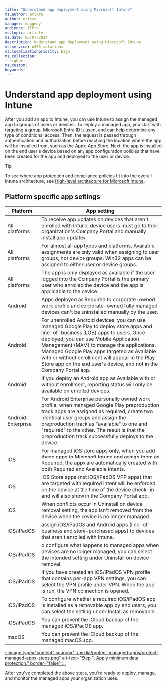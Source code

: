 ```yaml
---
title: "Understand app deployment using Microsoft Intune"
ms.author: erikre
author: erikre
manager: dougeby
audience: ITPro
ms.topic: article
ms.date: 05/07/2024
description: Understand app deployment using Microsoft Intune.
ms.service: o365-solutions
ms.localizationpriority: high
ms.collection:
- highpri
ms.custom:
keywords:
---
```


# Understand app deployment using Intune

After you add an app to Intune, you can use Intune to assign the managed app to groups of users or devices. To deploy a managed app, you start with targeting a group. Microsoft Entra ID is used, and can help determine any type of conditional access. Then, the request is passed through authentication and authorization before reaching the location where the app will be installed from, such as the Apple App Store. Next, the app is installed on the end user's device based on any app configuration policies that have been created for the app and deployed to the user or device. 

> [!TIP]
> To see where app protection and compliance policies fit into the overall Intune architecture, see [High-level architecture for Microsoft Intune](/mem/intune/fundamentals/high-level-architecture).

## Platform specific app settings

| Platform | App setting |
|---|---|
| All   platforms | To receive app updates on   devices that aren't enrolled with Intune, device users must go to their   organization's Company Portal and manually install app updates. |
| All   platforms | For   almost all app types and platforms, Available   assignments are only valid when assigning to   user groups, not device groups. Win32 apps can be assigned to either user or   device groups. |
| All   platforms | The app is only displayed as   available if the user logged into the Company Portal is the primary user who   enrolled the device and the app is applicable to the device. |
| Android | Apps   deployed as Required to corporate-owned work profile and corporate-owned   fully managed devices can't be uninstalled manually by the user. |
| Android | For unenrolled Android devices, you can use managed Google Play to deploy store   apps and line-of-business (LOB) apps to users. Once deployed, you can   use Mobile Application Management (MAM) to manage the applications.   Managed Google Play apps targeted as Available with or without   enrollment will appear in the Play Store app on the end user's device,   and not in the Company Portal app.  |
| Android  | If you deploy an Android app   as Available with or without enrollment, reporting status will only be   available on enrolled devices. |
| Android   Enterprise | For Android Enterprise   personally owned work profile, when managed Google Play preproduction track   apps are assigned as required, create two identical user groups and assign   the preproduction track as "available" to one and "required"   to the other. The result is that the preproduction track successfully   deploys to the device. |
| iOS | For managed iOS store apps only,   when you add these apps to Microsoft Intune and assign them as Required, the   apps are automatically created with both Required and Available intents. |
| iOS | iOS   Store apps (not iOS/iPadOS VPP apps) that are targeted with required intent   will be enforced on the device at the time of the device check-in and will   also show in the Company Portal app. |
| iOS | When   conflicts occur in Uninstall on device removal setting, the app isn't removed from the device when the device is no longer managed. |
| iOS/iPadOS | assign   iOS/iPadOS and Android apps (line-of-business and store-purchased apps) to   devices that aren't enrolled with Intune. |
| iOS/iPadOS | o   configure what happens to managed apps when devices are no longer managed,   you can select the intended setting under Uninstall on device removal. |
| iOS/iPadOS | If   you have created an iOS/iPadOS VPN profile that contains per-app VPN   settings, you can select the VPN profile under VPN. When the app is run, the VPN connection is opened. |
| iOS/iPadOS | To configure whether a required   iOS/iPadOS app is installed as a removable app by end users, you can select   the setting under Install as removable. |
| iOS/iPadOS | You can prevent the iCloud   backup of the managed iOS/iPadOS app. |
| macOS | You can prevent the iCloud   backup of the managed macOS app. |

[:::image type="content" source="../media/protect-managed-apps/protect-managed-apps-steps.png" alt-text="Step 1. Apply minimum data protection." border="false" :::](apps-protect-step-1.md)

After you've completed the above steps, you're ready to deploy, manage, and monitor the managed apps your organization uses.
